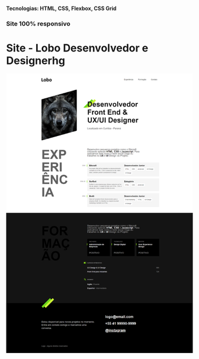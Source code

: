 <h4>Tecnologias: HTML, CSS, Flexbox, CSS Grid</h4>
<h3>Site 100% responsivo</h3>

# Site - Lobo Desenvolvedor e Designerhg
<img src="https://github.com/dieegobs/Lobo---Desenvolvedor-e-Designer/blob/main/img/lobo.png?raw=true"/>
